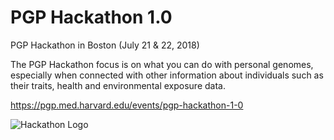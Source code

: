 # PGP Hackathon 1.0

PGP Hackathon in Boston (July 21 & 22, 2018)

The PGP Hackathon focus is on what you can do with personal genomes, especially when connected with other information about individuals such as their traits, health and environmental exposure data.

https://pgp.med.harvard.edu/events/pgp-hackathon-1-0

![Hackathon Logo](https://user-images.githubusercontent.com/15944983/42911560-7f2395f8-8ab9-11e8-83be-dd25f248e622.png)
